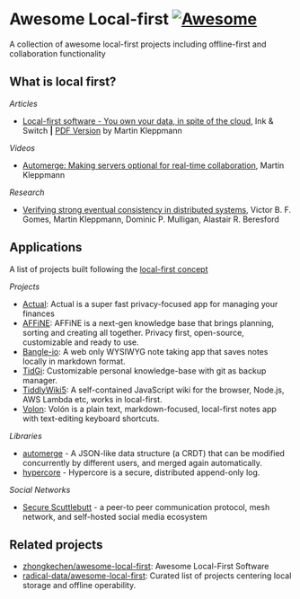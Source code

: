 # Awesome Local-first [![Awesome](https://cdn.rawgit.com/sindresorhus/awesome/d7305f38d29fed78fa85652e3a63e154dd8e8829/media/badge.svg)](https://github.com/sindresorhus/awesome)

A collection of awesome local-first projects including offline-first and collaboration functionality

## What is local first?
*Articles*
- [Local-first software - You own your data, in spite of the cloud](https://www.inkandswitch.com/local-first/), Ink & Switch **|** [PDF Version](https://martin.kleppmann.com/papers/local-first.pdf) by Martin Kleppmann

*Videos*
- [Automerge: Making servers optional for real-time collaboration](https://www.youtube.com/watch?v=PHz17gwiOc8), Martin Kleppmann

*Research*
- [Verifying strong eventual consistency in distributed systems](https://dl.acm.org/doi/10.1145/3133933), Victor B. F. Gomes, Martin Kleppmann, Dominic P. Mulligan, Alastair R. Beresford
 
## Applications
A list of projects built following the [local-first concept](https://www.inkandswitch.com/local-first/)

*Projects*

- [Actual](https://actualbudget.com): Actual is a super fast privacy-focused app for managing your finances
- [AFFiNE](https://affine.pro): AFFiNE is a next-gen knowledge base that brings planning, sorting and creating all together. Privacy first, open-source, customizable and ready to use.
- [Bangle-io](https://github.com/bangle-io/bangle-io): A web only WYSIWYG note taking app that saves notes locally in markdown format.
- [TidGi](https://github.com/tiddly-gittly/TidGi-Desktop): Customizable personal knowledge-base with git as backup manager.
- [TiddlyWiki5](https://github.com/Jermolene/TiddlyWiki5): A self-contained JavaScript wiki for the browser, Node.js, AWS Lambda etc, works in local-first.
- [Volon](https://github.com/danielgolden/volon): Volón is a plain text, markdown-focused, local-first notes app with text-editing keyboard shortcuts.
  
*Libraries*

- [automerge](https://github.com/automerge/automerge) - A JSON-like data structure (a CRDT) that can be modified concurrently by different users, and merged again automatically.
- [hypercore](https://github.com/hypercore-protocol/hypercore) - Hypercore is a secure, distributed append-only log.

*Social Networks*
- [Secure Scuttlebutt](https://scuttlebutt.nz/) - a peer-to peer communication protocol, mesh network, and self-hosted social media ecosystem

## Related projects
- [zhongkechen/awesome-local-first](https://github.com/zhongkechen/awesome-local-first): Awesome Local-First Software
- [radical-data/awesome-local-first](https://github.com/radical-data/awesome-local-first): Curated list of projects centering local storage and offline operability.
